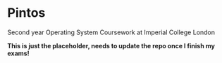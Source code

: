 # Pintos
Second year Operating System Coursework at Imperial College London

**This is just the placeholder, needs to update the repo once I finish my exams!**
